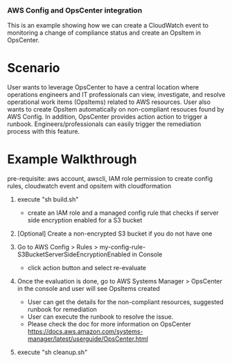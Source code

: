### AWS Config and OpsCenter integration ###

This is an example showing how we can create a CloudWatch event to monitoring
a change of compliance status and create an OpsItem in OpsCenter.

# Scenario

User wants to leverage OpsCenter to have a central location where operations engineers and IT professionals
can view, investigate, and resolve operational work items (OpsItems) related to AWS resources. User also wants
to create OpsItem automatically on non-compliant resouces found by AWS Config. In addition, OpsCenter provides
action action to trigger a runbook. Engineers/professionals can easily trigger the remediation process with this
feature.


# Example Walkthrough

pre-requisite:
    aws account,
    awscli,
    IAM role permission to create config rules, cloudwatch event and opsitem with cloudformation

1. execute "sh build.sh"
    - create an IAM role and a managed config rule that checks if server side encryption enabled for a S3 bucket

2. [Optional] Create a non-encrypted S3 bucket if you do not have one

3. Go to AWS Config > Rules > my-config-rule-S3BucketServerSideEncryptionEnabled in Console
    - click action button and select re-evaluate

4. Once the evaluation is done, go to AWS Systems Manager > OpsCenter in the console and user will see OpsItems created
    - User can get the details for the non-compliant resources, suggested runbook for remediation
    - User can execute the runbook to resolve the issue.
    - Please check the doc for more information on OpsCenter
        https://docs.aws.amazon.com/systems-manager/latest/userguide/OpsCenter.html

5. execute "sh cleanup.sh"

